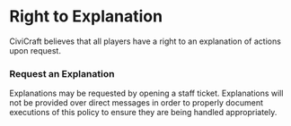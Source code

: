 # Right to Explanation

CiviCraft believes that all players have a right to an explanation of actions upon request.



### Request an Explanation
Explanations may be requested by opening a staff ticket. Explanations will not be provided over direct messages in order to properly document executions of this policy to ensure they are being handled appropriately.